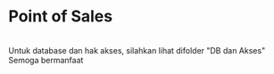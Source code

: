 <h1>Point of Sales</h1><br>
Untuk database dan hak akses, silahkan lihat difolder "DB dan Akses"<br>
Semoga bermanfaat
